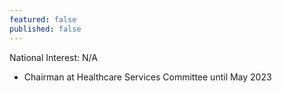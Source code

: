 ```yaml
---
featured: false
published: false
---
```

National Interest: N/A

* Chairman at Healthcare Services Committee until May 2023	